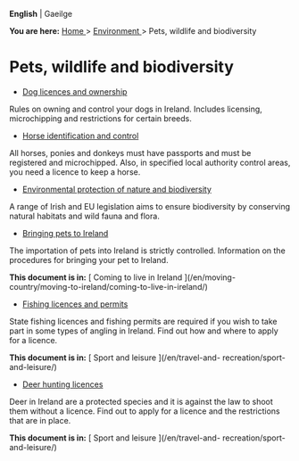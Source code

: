 **English** |  Gaeilge 

**You are here:** [ Home ](/en/) > [ Environment ](/en/environment/) > Pets,
wildlife and biodiversity

#  Pets, wildlife and biodiversity

  * [ Dog licences and ownership ](/en/environment/pets-and-wildlife/control-of-dogs/)

Rules on owning and control your dogs in Ireland. Includes licensing,
microchipping and restrictions for certain breeds.

  * [ Horse identification and control ](/en/environment/pets-and-wildlife/control-of-horses/)

All horses, ponies and donkeys must have passports and must be registered and
microchipped. Also, in specified local authority control areas, you need a
licence to keep a horse.

  * [ Environmental protection of nature and biodiversity ](/en/environment/pets-and-wildlife/protection-of-nature-and-biodiversity/)

A range of Irish and EU legislation aims to ensure biodiversity by conserving
natural habitats and wild fauna and flora.

  * [ Bringing pets to Ireland ](/en/moving-country/moving-to-ireland/coming-to-live-in-ireland/bringing-pets-to-ireland/)

The importation of pets into Ireland is strictly controlled. Information on
the procedures for bringing your pet to Ireland.

**This document is in:** [ Coming to live in Ireland ](/en/moving-
country/moving-to-ireland/coming-to-live-in-ireland/)

  * [ Fishing licences and permits ](/en/travel-and-recreation/sport-and-leisure/fishing-licences-and-permits/)

State fishing licences and fishing permits are required if you wish to take
part in some types of angling in Ireland. Find out how and where to apply for
a licence.

**This document is in:** [ Sport and leisure ](/en/travel-and-
recreation/sport-and-leisure/)

  * [ Deer hunting licences ](/en/travel-and-recreation/sport-and-leisure/deer-licences/)

Deer in Ireland are a protected species and it is against the law to shoot
them without a licence. Find out to apply for a licence and the restrictions
that are in place.

**This document is in:** [ Sport and leisure ](/en/travel-and-
recreation/sport-and-leisure/)

